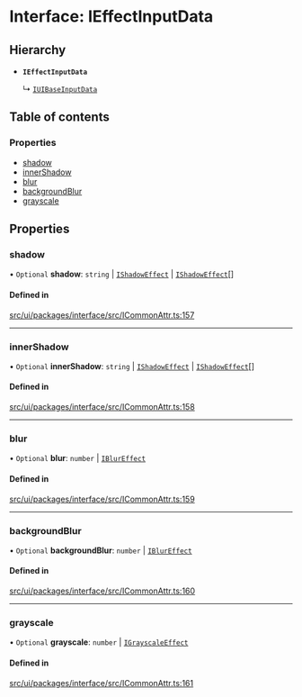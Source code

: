 # Interface: IEffectInputData

## Hierarchy

- **`IEffectInputData`**

  ↳ [`IUIBaseInputData`](IUIBaseInputData.md)

## Table of contents

### Properties

- [shadow](IEffectInputData.md#shadow)
- [innerShadow](IEffectInputData.md#innershadow)
- [blur](IEffectInputData.md#blur)
- [backgroundBlur](IEffectInputData.md#backgroundblur)
- [grayscale](IEffectInputData.md#grayscale)

## Properties

### shadow

• `Optional` **shadow**: `string` \| [`IShadowEffect`](IShadowEffect.md) \| [`IShadowEffect`](IShadowEffect.md)[]

#### Defined in

[src/ui/packages/interface/src/ICommonAttr.ts:157](https://github.com/leaferjs/leafer-ui/blob/a20ecb9bdfba27311c7c73d6d251875f5dedca2b/packages/interface/src/ICommonAttr.ts#L157)

___

### innerShadow

• `Optional` **innerShadow**: `string` \| [`IShadowEffect`](IShadowEffect.md) \| [`IShadowEffect`](IShadowEffect.md)[]

#### Defined in

[src/ui/packages/interface/src/ICommonAttr.ts:158](https://github.com/leaferjs/leafer-ui/blob/a20ecb9bdfba27311c7c73d6d251875f5dedca2b/packages/interface/src/ICommonAttr.ts#L158)

___

### blur

• `Optional` **blur**: `number` \| [`IBlurEffect`](IBlurEffect.md)

#### Defined in

[src/ui/packages/interface/src/ICommonAttr.ts:159](https://github.com/leaferjs/leafer-ui/blob/a20ecb9bdfba27311c7c73d6d251875f5dedca2b/packages/interface/src/ICommonAttr.ts#L159)

___

### backgroundBlur

• `Optional` **backgroundBlur**: `number` \| [`IBlurEffect`](IBlurEffect.md)

#### Defined in

[src/ui/packages/interface/src/ICommonAttr.ts:160](https://github.com/leaferjs/leafer-ui/blob/a20ecb9bdfba27311c7c73d6d251875f5dedca2b/packages/interface/src/ICommonAttr.ts#L160)

___

### grayscale

• `Optional` **grayscale**: `number` \| [`IGrayscaleEffect`](IGrayscaleEffect.md)

#### Defined in

[src/ui/packages/interface/src/ICommonAttr.ts:161](https://github.com/leaferjs/leafer-ui/blob/a20ecb9bdfba27311c7c73d6d251875f5dedca2b/packages/interface/src/ICommonAttr.ts#L161)

